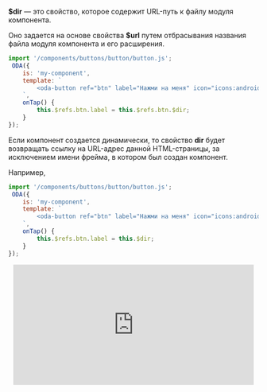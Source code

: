 **$dir** — это свойство, которое содержит URL-путь к файлу модуля компонента.

Оно задается на основе свойства **$url** путем отбрасывания названия файла модуля компонента и его расширения.

```javascript run_edit_[my-component.js]
import '/components/buttons/button/button.js';
 ODA({
    is: 'my-component',
    template: `
        <oda-button ref="btn" label="Нажми на меня" icon="icons:android" @tap="onTap"></oda-button>
    `,
    onTap() {
        this.$refs.btn.label = this.$refs.btn.$dir;
    }
});
```

Если компонент создается динамически, то свойство **dir** будет возвращать ссылку на URL-адрес данной HTML-страницы, за исключением имени фрейма, в котором был создан компонент.

Например,

```javascript run_edit_[my-component.js]
import '/components/buttons/button/button.js';
 ODA({
    is: 'my-component',
    template: `
        <oda-button ref="btn" label="Нажми на меня" icon="icons:android" @tap="onTap"></oda-button>
    `,
    onTap() {
        this.$refs.btn.label = this.$dir;
    }
});
```

<div style="position:relative;padding-bottom:48%; margin:10px">
    <iframe src="https://www.youtube.com/embed/tKXZs868MU0?start=0" frameborder="0" allow="accelerometer; autoplay; encrypted-media; gyroscope; picture-in-picture" allowfullscreen
    	style="position:absolute;width:100%;height:100%;"></iframe>
</div>
